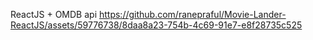 ReactJS + OMDB api
https://github.com/ranepraful/Movie-Lander-ReactJS/assets/59776738/8daa8a23-754b-4c69-91e7-e8f28735c525

